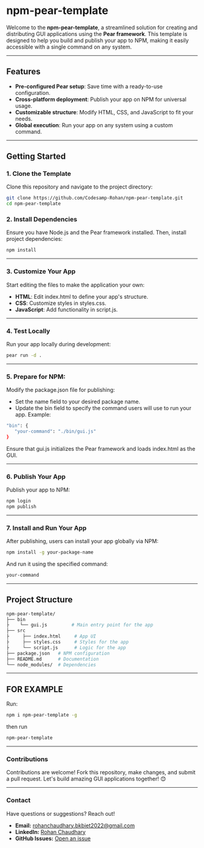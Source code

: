# npm-pear-template

Welcome to the **npm-pear-template**, a streamlined solution for creating and distributing GUI applications using the **Pear framework**. This template is designed to help you build and publish your app to NPM, making it easily accessible with a single command on any system.

---

## Features
- **Pre-configured Pear setup**: Save time with a ready-to-use configuration.
- **Cross-platform deployment**: Publish your app on NPM for universal usage.
- **Customizable structure**: Modify HTML, CSS, and JavaScript to fit your needs.
- **Global execution**: Run your app on any system using a custom command.

---

## Getting Started

### 1. Clone the Template
Clone this repository and navigate to the project directory:

```bash
git clone https://github.com/Codesamp-Rohan/npm-pear-template.git
cd npm-pear-template
```

### 2. Install Dependencies
Ensure you have Node.js and the Pear framework installed. Then, install project dependencies:

```bash
npm install
```

---

### 3. Customize Your App
Start editing the files to make the application your own:
 - **HTML**: Edit index.html to define your app's structure.
 - **CSS**: Customize styles in styles.css.
 - **JavaScript**: Add functionality in script.js.

---

### 4. Test Locally
Run your app locally during development:
```bash
pear run -d .
```
---

### 5. Prepare for NPM:
Modify the package.json file for publishing:

 - Set the name field to your desired package name.
 - Update the bin field to specify the command users will use to run your app. Example:
 ```bash
 "bin": {
    "your-command": "./bin/gui.js"
 }
 ```
 Ensure that gui.js initializes the Pear framework and loads index.html as the GUI.

---

### 6. Publish Your App
Publish your app to NPM:
```bash
npm login
npm publish
```
---

### 7. Install and Run Your App
After publishing, users can install your app globally via NPM:
```bash
npm install -g your-package-name
```
And run it using the specified command:
```bash
your-command
```
---

## Project Structure

```bash
npm-pear-template/
├── bin
├    └── gui.js         # Main entry point for the app
├── src
├     ├── index.html     # App UI
├     ├── styles.css     # Styles for the app
├     └── script.js      # Logic for the app
├── package.json   # NPM configuration
├── README.md      # Documentation
└── node_modules/  # Dependencies
```
---
## FOR EXAMPLE
Run:
```bash
npm i npm-pear-template -g
```
then run
```bash
npm-pear-template
```

---

### Contributions
Contributions are welcome! Fork this repository, make changes, and submit a pull request. Let's build amazing GUI applications together! 😊

---

### Contact

Have questions or suggestions? Reach out!

- **Email:** rohanchaudhary.bkbiet2022@gmail.com  
- **LinkedIn:** [Rohan Chaudhary](https://www.linkedin.com/in/rohan-chaudhary-399742255)
- **GitHub Issues:** [Open an issue](https://github.com/Codesamp-Rohan/npm-run-template/issues) 